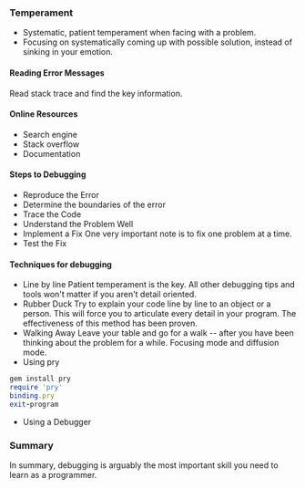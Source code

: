 ### Temperament

- Systematic, patient temperament when facing with a problem.
- Focusing on systematically coming up with possible solution, instead of sinking in your emotion.

#### Reading Error Messages
  Read stack trace and find the key information.

#### Online Resources
- Search engine
- Stack overflow
- Documentation

#### Steps to Debugging
- Reproduce the Error
- Determine the boundaries of the error
- Trace the Code
- Understand the Problem Well
- Implement a Fix
  One very important note is to fix one problem at a time.
- Test the Fix

#### Techniques for debugging
- Line by line
  Patient temperament is the key.
  All other debugging tips and tools won't matter if you aren't detail oriented.
- Rubber Duck
  Try to explain your code line by line to an object or a person. This will force you to articulate every detail in your program. The effectiveness of this method has been proven.
- Walking Away
  Leave your table and go for a walk -- after you have been thinking about the problem for a while. Focusing mode and diffusion mode.
- Using pry
```ruby
gem install pry
require 'pry'
binding.pry
exit-program
```
- Using a Debugger

### Summary

In summary, debugging is arguably the most important skill you need to learn as a programmer.
